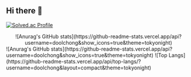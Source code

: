## Hi there 👋
[![Solved.ac Profile](http://mazassumnida.wtf/api/v2/generate_badge?boj=doolchong)](https://solved.ac/doolchong/) 
 <div align="center">![Anurag's GitHub stats](https://github-readme-stats.vercel.app/api?username=doolchong&show_icons=true&theme=tokyonight)</div>
![Anurag's GitHub stats](https://github-readme-stats.vercel.app/api?username=doolchong&show_icons=true&theme=tokyonight) ![Top Langs](https://github-readme-stats.vercel.app/api/top-langs/?username=doolchong&layout=compact&theme=tokyonight)
<!--
**doolchong/doolchong** is a ✨ _special_ ✨ repository because its `README.md` (this file) appears on your GitHub profile.

Here are some ideas to get you started:

- 🔭 I’m currently working on ...
- 🌱 I’m currently learning ...
- 👯 I’m looking to collaborate on ...
- 🤔 I’m looking for help with ...
- 💬 Ask me about ...
- 📫 How to reach me: ...
- 😄 Pronouns: ...
- ⚡ Fun fact: ...
-->
